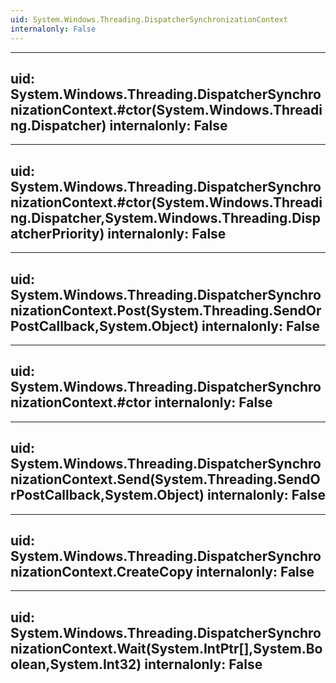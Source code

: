 ```yaml
---
uid: System.Windows.Threading.DispatcherSynchronizationContext
internalonly: False
---
```


---
uid: System.Windows.Threading.DispatcherSynchronizationContext.#ctor(System.Windows.Threading.Dispatcher)
internalonly: False
---

---
uid: System.Windows.Threading.DispatcherSynchronizationContext.#ctor(System.Windows.Threading.Dispatcher,System.Windows.Threading.DispatcherPriority)
internalonly: False
---

---
uid: System.Windows.Threading.DispatcherSynchronizationContext.Post(System.Threading.SendOrPostCallback,System.Object)
internalonly: False
---

---
uid: System.Windows.Threading.DispatcherSynchronizationContext.#ctor
internalonly: False
---

---
uid: System.Windows.Threading.DispatcherSynchronizationContext.Send(System.Threading.SendOrPostCallback,System.Object)
internalonly: False
---

---
uid: System.Windows.Threading.DispatcherSynchronizationContext.CreateCopy
internalonly: False
---

---
uid: System.Windows.Threading.DispatcherSynchronizationContext.Wait(System.IntPtr[],System.Boolean,System.Int32)
internalonly: False
---
